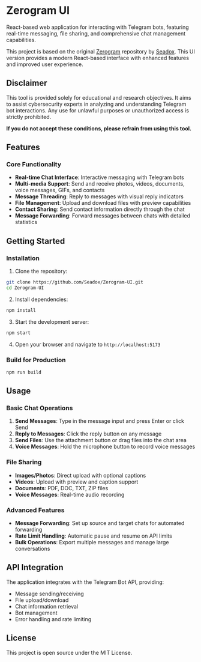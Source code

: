 # Zerogram UI

React-based web application for interacting with Telegram bots, featuring real-time messaging, file sharing, and comprehensive chat management capabilities.

This project is based on the original [Zerogram](https://github.com/Seadox/Zerogram) repository by [Seadox](https://github.com/Seadox). This UI version provides a modern React-based interface with enhanced features and improved user experience.

## Disclaimer

This tool is provided solely for educational and research objectives. It aims to assist cybersecurity experts in analyzing and understanding Telegram bot interactions. Any use for unlawful purposes or unauthorized access is strictly prohibited.

**If you do not accept these conditions, please refrain from using this tool.**

## Features

### Core Functionality

- **Real-time Chat Interface**: Interactive messaging with Telegram bots
- **Multi-media Support**: Send and receive photos, videos, documents, voice messages, GIFs, and contacts
- **Message Threading**: Reply to messages with visual reply indicators
- **File Management**: Upload and download files with preview capabilities
- **Contact Sharing**: Send contact information directly through the chat
- **Message Forwarding**: Forward messages between chats with detailed statistics

## Getting Started

### Installation

1. Clone the repository:

```bash
git clone https://github.com/Seadox/Zerogram-UI.git
cd Zerogram-UI
```

2. Install dependencies:

```bash
npm install
```

3. Start the development server:

```bash
npm start
```

4. Open your browser and navigate to `http://localhost:5173`

### Build for Production

```bash
npm run build
```

## Usage

### Basic Chat Operations

1. **Send Messages**: Type in the message input and press Enter or click Send
2. **Reply to Messages**: Click the reply button on any message
3. **Send Files**: Use the attachment button or drag files into the chat area
4. **Voice Messages**: Hold the microphone button to record voice messages

### File Sharing

- **Images/Photos**: Direct upload with optional captions
- **Videos**: Upload with preview and caption support
- **Documents**: PDF, DOC, TXT, ZIP files
- **Voice Messages**: Real-time audio recording

### Advanced Features

- **Message Forwarding**: Set up source and target chats for automated forwarding
- **Rate Limit Handling**: Automatic pause and resume on API limits
- **Bulk Operations**: Export multiple messages and manage large conversations

## API Integration

The application integrates with the Telegram Bot API, providing:

- Message sending/receiving
- File upload/download
- Chat information retrieval
- Bot management
- Error handling and rate limiting

## License

This project is open source under the MIT License.
